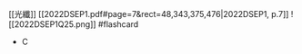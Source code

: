 [[光纖]]
[[2022DSEP1.pdf#page=7&rect=48,343,375,476|2022DSEP1, p.7]]
![[2022DSEP1Q25.png]] #flashcard 
- C
<!--ID: 1730705096615-->


